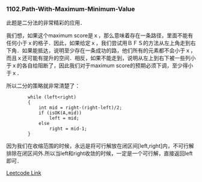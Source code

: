 ### 1102.Path-With-Maximum-Minimum-Value

此题是二分法的非常精彩的应用．

我们想，如果这个maximum score是ｘ，那么意味着存在一条路径，里面不能有任何小于ｘ的格子．因此，如果给定ｘ，我们尝试用ＢＦＳ的方法从左上角走到右下角．如果能抵达，说明至少存在一条成功的路，他们所有的元素都不会小于ｘ，而且ｘ还可能有提升的空间．相反，如果不能走到，说明从左上到右下被一些列小于ｘ的各自给阻断了，因此我们对于maximum score的预期必须下调，至少得小于ｘ．

所以二分的策略就非常清楚了：
```
        while (left<right)
        {
            int mid = right-(right-left)/2;                        
            if (isOK(A,mid))
                left = mid;
            else
                right = mid-1;
        }
```        
因为我们在收缩范围的时候，永远是将可行解放在闭区间[left,right]内，不可行解排除在闭区间外.所以当left和right收敛的时候，一定是一个可行解，直接返回left即可．


[Leetcode Link](https://leetcode.com/problems/path-with-maximum-minimum-value)